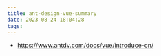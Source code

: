 ```yaml
---
title: ant-design-vue-summary
date: 2023-08-24 18:04:28
tags:
---
```

- https://www.antdv.com/docs/vue/introduce-cn/